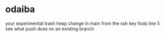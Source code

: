 # odaiba
your experimental trash heap
change in main
from the ssh key
foob line 5
see what push does on an existing branch
